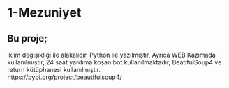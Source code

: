 # 1-Mezuniyet


## Bu proje; 
  iklim değişikliği ile alakalıdır,
  Python ile yazılmıştır,
  Ayrıca WEB Kazımada kullanılmıştır,
  24 saat yardıma koşan bot kullanılmaktadır,
  BeatifulSoup4 ve return kütüphanesi kullanılmıştır.    
  https://pypi.org/project/beautifulsoup4/
  
